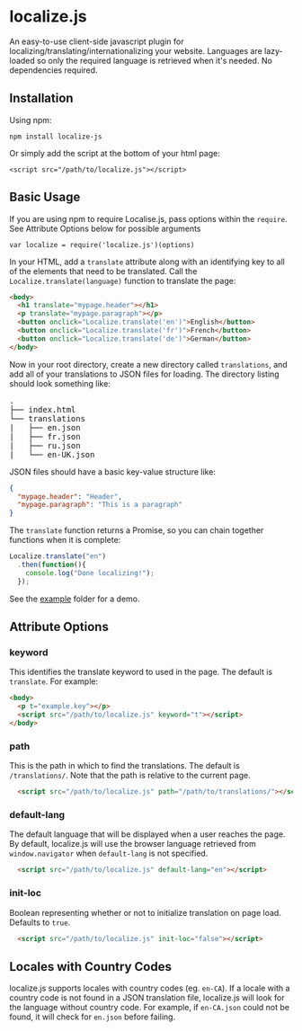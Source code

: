 # localize.js
An easy-to-use client-side javascript plugin for localizing/translating/internationalizing your website. Languages are lazy-loaded so only the required language is retrieved when it's needed. No dependencies required.

## Installation
Using npm:
```
npm install localize-js
```

Or simply add the script at the bottom of your html page:
```
<script src="/path/to/localize.js"></script>
```

## Basic Usage
If you are using npm to require Localise.js, pass options within the `require`. See Attribute Options below for possible arguments
```
var localize = require('localize.js')(options)
```

In your HTML, add a `translate` attribute along with an identifying key to all of the elements that need to be translated. Call the `Localize.translate(language)` function to translate the page:

```html
<body>
  <h1 translate="mypage.header"></h1>
  <p translate="mypage.paragraph"></p>
  <button onclick="Localize.translate('en')">English</button>
  <button onclick="Localize.translate('fr')">French</button>
  <button onclick="Localize.translate('de')">German</button>
</body>
```
Now in your root directory, create a new directory called `translations`, and add all of your translations to JSON files for loading. The directory listing should look something like:
<pre>
.
├── index.html
└── translations
|   ├── en.json
|   ├── fr.json
|   ├── ru.json
|   └── en-UK.json
</pre>

JSON files should have a basic key-value structure like:
```json
{
  "mypage.header": "Header",
  "mypage.paragraph": "This is a paragraph"
}
```

The `translate` function returns a Promise, so you can chain together functions when it is complete:
```javascript
Localize.translate("en")
  .then(function(){
    console.log("Done localizing!");
  });
```

See the [example](https://github.com/mtacchino/localize.js/tree/master/example) folder for a demo.

## Attribute Options

### keyword

This identifies the translate keyword to used in the page. The default is `translate`. For example:

```html
<body>
  <p t="example.key"></p>
  <script src="/path/to/localize.js" keyword="t"></script>
</body>
```

### path

This is the path in which to find the translations. The default is `/translations/`. Note that the path is relative to the current page.

```html
  <script src="/path/to/localize.js" path="/path/to/translations/"></script>
```

### default-lang

The default language that will be displayed when a user reaches the page. By default, localize.js will use the browser language retrieved from `window.navigator` when `default-lang` is not specified.

```html
  <script src="/path/to/localize.js" default-lang="en"></script>
```

### init-loc

Boolean representing whether or not to initialize translation on page load. Defaults to `true`.

```html
  <script src="/path/to/localize.js" init-loc="false"></script>
```

## Locales with Country Codes

localize.js supports locales with country codes (eg. `en-CA`). If a locale with a country code is not found in a JSON translation file, localize.js will look for the language without country code. For example, if `en-CA.json` could not be found, it will check for `en.json` before failing.
